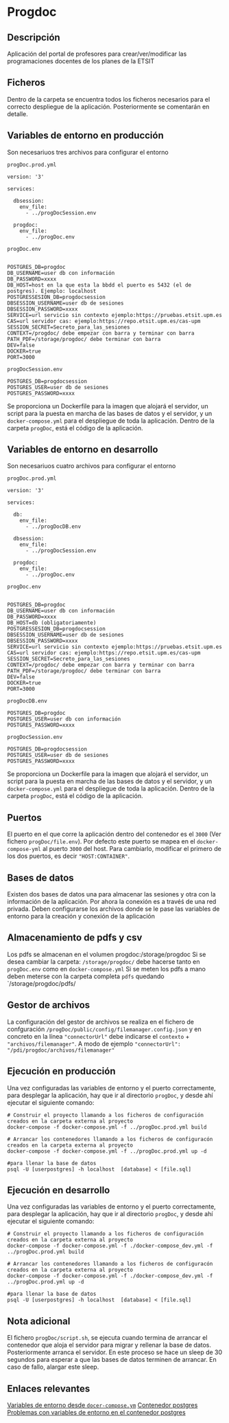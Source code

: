 # Progdoc

## Descripción
Aplicación del portal de profesores para crear/ver/modificar las programaciones docentes de los planes de la ETSIT

## Ficheros
Dentro de la carpeta  se encuentra todos los ficheros necesarios para el correcto despliegue de la aplicación. Posteriormente se comentarán en detalle.


## Variables de entorno en producción

Son necesariuos tres archivos para configurar el entorno

`progDoc.prod.yml`

```
version: '3'

services:

  dbsession:
    env_file:
      - ../progDocSession.env
      
  progdoc:
    env_file:
      - ../progDoc.env
```
`progDoc.env`

```

POSTGRES_DB=progdoc
DB_USERNAME=user db con información
DB_PASSWORD=xxxx
DB_HOST=host en la que esta la bbdd el puerto es 5432 (el de postgres). Ejemplo: localhost
POSTGRESSESION_DB=progdocsession
DBSESSION_USERNAME=user db de sesiones
DBSESSION_PASSWORD=xxxx
SERVICE=url servicio sin contexto ejemplo:https://pruebas.etsit.upm.es 
CAS=url servidor cas: ejemplo:https://repo.etsit.upm.es/cas-upm
SESSION_SECRET=Secreto_para_las_sesiones
CONTEXT=/progdoc/ debe empezar con barra y terminar con barra
PATH_PDF=/storage/progdoc/ debe terminar con barra
DEV=false
DOCKER=true
PORT=3000

```

`progDocSession.env`

```
POSTGRES_DB=progdocsession
POSTGRES_USER=user db de sesiones
POSTGRES_PASSWORD=xxxx
```

Se proporciona un Dockerfile para la imagen que alojará el servidor, un script para la puesta en marcha de las bases de datos y el servidor, y un `docker-compose.yml` para el despliegue de toda la aplicación. 
Dentro de la carpeta `progDoc`, está el código de la aplicación.

## Variables de entorno en desarrollo

Son necesariuos cuatro archivos para configurar el entorno

`progDoc.prod.yml`

```
version: '3'

services:

  db:
    env_file:
      - ../progDocDB.env

  dbsession:
    env_file:
      - ../progDocSession.env

  progdoc:
    env_file:
      - ../progDoc.env
```
`progDoc.env`

```

POSTGRES_DB=progdoc
DB_USERNAME=user db con información
DB_PASSWORD=xxxx
DB_HOST=db (obligatoriamente)
POSTGRESSESION_DB=progdocsession
DBSESSION_USERNAME=user db de sesiones
DBSESSION_PASSWORD=xxxx
SERVICE=url servicio sin contexto ejemplo:https://pruebas.etsit.upm.es 
CAS=url servidor cas: ejemplo:https://repo.etsit.upm.es/cas-upm
SESSION_SECRET=Secreto_para_las_sesiones
CONTEXT=/progdoc/ debe empezar con barra y terminar con barra
PATH_PDF=/storage/progdoc/ debe terminar con barra
DEV=false
DOCKER=true
PORT=3000

```
`progDocDB.env`

```
POSTGRES_DB=progdoc
POSTGRES_USER=user db con información
POSTGRES_PASSWORD=xxxx

```
`progDocSession.env`

```
POSTGRES_DB=progdocsession
POSTGRES_USER=user db de sesiones
POSTGRES_PASSWORD=xxxx
```

Se proporciona un Dockerfile para la imagen que alojará el servidor, un script para la puesta en marcha de las bases de datos y el servidor, y un `docker-compose.yml` para el despliegue de toda la aplicación. 
Dentro de la carpeta `progDoc`, está el código de la aplicación. 

## Puertos
El puerto en el que corre la aplicación dentro del contenedor es el `3000` (Ver fichero `progDoc/file.env`). Por defecto este puerto se mapea en el `docker-compose-yml` al puerto `3000` del host. Para cambiarlo, modificar el primero de los dos puertos, es decir `"HOST:CONTAINER"`. 

## Bases de datos
Existen dos bases de datos una para almacenar las sesiones y otra con la información de la aplicación. Por ahora la conexión es a travéś de una red privada.
Deben configurarse los archivos donde se le pase las variables de entorno para la creación y conexión de la aplicación

## Almacenamiento de pdfs y csv
Los pdfs se almacenan en el volumen progdoc:/storage/progdoc
Si se desea cambiar la carpeta: `/storage/progdoc/` debe hacerse tanto en `progDoc.env` como en `docker-compose.yml`
Si se meten los pdfs a mano deben meterse con la carpeta completa `pdfs` quedando `/storage/progdoc/pdfs/

## Gestor de archivos
La configuración del gestor de archivos se realiza en el fichero de confguración `/progDoc/public/config/filemanager.config.json` y en concreto en la línea `"connectorUrl"` debe indicarse el `contexto` + `"archivos/filemanager"`.
A modo de ejemplo `"connectorUrl": "/pdi/progdoc/archivos/filemanager"`

## Ejecución en producción
Una vez configuradas las variables de entorno y el puerto correctamente, para desplegar la aplicación, hay que ir al directorio `progDoc`, y desde ahí ejecutar el siguiente comando:


```
# Construir el proyecto llamando a los ficheros de configuración creados en la carpeta externa al proyecto
docker-compose -f docker-compose.yml -f ../progDoc.prod.yml build

# Arrancar los contenedores llamando a los ficheros de configuracón creados en la carpeta externa al proyecto
docker-compose -f docker-compose.yml -f ../progDoc.prod.yml up -d

#para llenar la base de datos
psql -U [userpostgres] -h localhost  [database] < [file.sql]
```

## Ejecución en desarrollo
Una vez configuradas las variables de entorno y el puerto correctamente, para desplegar la aplicación, hay que ir al directorio `progDoc`, y desde ahí ejecutar el siguiente comando:


```
# Construir el proyecto llamando a los ficheros de configuración creados en la carpeta externa al proyecto
docker-compose -f docker-compose.yml -f ./docker-compose_dev.yml -f ../progDoc.prod.yml build

# Arrancar los contenedores llamando a los ficheros de configuracón creados en la carpeta externa al proyecto
docker-compose -f docker-compose.yml -f ./docker-compose_dev.yml -f ../progDoc.prod.yml up -d

#para llenar la base de datos
psql -U [userpostgres] -h localhost  [database] < [file.sql]

```

## Nota adicional
El fichero `progDoc/script.sh`, se ejecuta cuando termina de arrancar el contenedor que aloja el servidor para migrar y rellenar la base de datos. Posteriormente arranca el servidor. En este proceso se hace un sleep de 30 segundos para esperar a que las bases de datos terminen de arrancar. En caso de fallo, alargar este sleep. 

## Enlaces relevantes
[Variables de entorno desde `docer-compose.ym`](https://docs.docker.com/compose/environment-variables/)
[Contenedor postgres](https://hub.docker.com/_/postgres/)
[Problemas con variables de entorno en el contenedor postgres](https://github.com/docker-library/postgres/issues/203)
